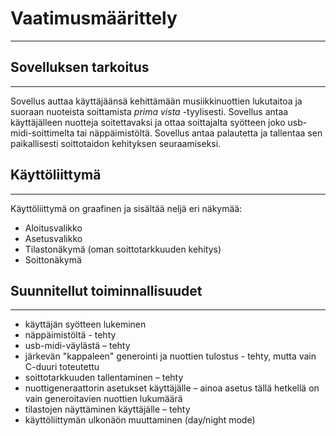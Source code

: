 # Vaatimusmäärittely

---

## Sovelluksen tarkoitus

---

Sovellus auttaa käyttäjäänsä kehittämään musiikkinuottien lukutaitoa ja suoraan nuoteista soittamista _prima vista_ -tyylisesti. 
Sovellus antaa käyttäjälleen nuotteja soitettavaksi ja ottaa soittajalta syötteen joko usb-midi-soittimelta tai näppäimistöltä.
Sovellus antaa palautetta ja tallentaa sen paikallisesti soittotaidon kehityksen seuraamiseksi.

## Käyttöliittymä

---

Käyttöliittymä on graafinen ja sisältää neljä eri näkymää:
* Aloitusvalikko
* Asetusvalikko
* Tilastonäkymä (oman soittotarkkuuden kehitys)
* Soittonäkymä

## Suunnitellut toiminnallisuudet

---

* käyttäjän syötteen lukeminen 
 * näppäimistöltä - tehty
 * usb-midi-väylästä – tehty
* järkevän "kappaleen" generointi ja nuottien tulostus - tehty, mutta vain C-duuri toteutettu
* soittotarkkuuden tallentaminen – tehty
* nuottigeneraattorin asetukset käyttäjälle – ainoa asetus tällä hetkellä on vain generoitavien nuottien lukumäärä
* tilastojen näyttäminen käyttäjälle – tehty
* käyttöliittymän ulkonäön muuttaminen (day/night mode)
    
